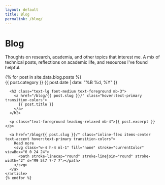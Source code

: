 ```yaml
---
layout: default
title: Blog
permalink: /blog/
---
```


<div class="max-w-4xl mx-auto px-6 py-12">
  <div class="mb-12">
    <h1 class="text-2xl font-semibold mb-4">Blog</h1>
    <p class="text-foreground leading-relaxed max-w-3xl">
      Thoughts on research, academia, and other topics that interest me. 
      A mix of technical posts, reflections on academic life, and resources I've found helpful.
    </p>
  </div>

  <div class="space-y-8">
    {% for post in site.data.blog.posts %}
    <article class="bg-card border border-border rounded-lg p-6">
      <div class="flex items-center gap-3 mb-3">
        <span class="text-xs px-2 py-1 bg-secondary text-secondary-foreground rounded">
          {{ post.category }}
        </span>
        <time class="text-sm text-muted-foreground">
          {{ post.date | date: "%B %d, %Y" }}
        </time>
      </div>
      
      <h2 class="text-lg font-medium text-foreground mb-3">
        <a href="/blog/{{ post.slug }}/" class="hover:text-primary transition-colors">
          {{ post.title }}
        </a>
      </h2>
      
      <p class="text-foreground leading-relaxed mb-4">{{ post.excerpt }}</p>
      
      <a href="/blog/{{ post.slug }}/" class="inline-flex items-center text-accent hover:text-primary transition-colors">
        Read more
        <svg class="w-4 h-4 ml-1" fill="none" stroke="currentColor" viewBox="0 0 24 24">
          <path stroke-linecap="round" stroke-linejoin="round" stroke-width="2" d="M9 5l7 7-7 7"></path>
        </svg>
      </a>
    </article>
    {% endfor %}
  </div>
</div>